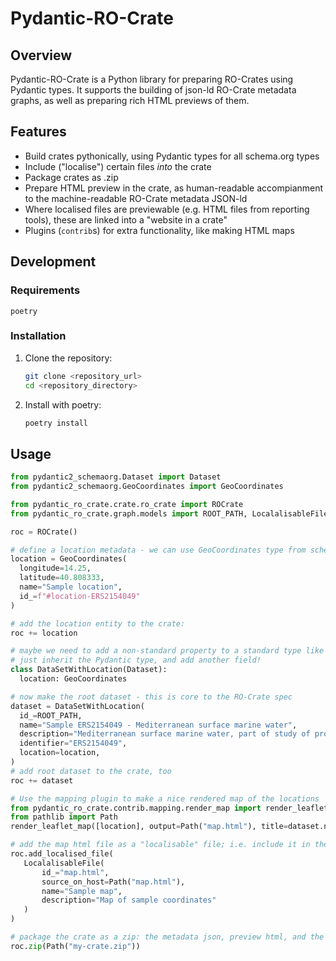 # Pydantic-RO-Crate

## Overview

Pydantic-RO-Crate is a Python library for preparing RO-Crates using Pydantic types.
It supports the building of json-ld RO-Crate metadata graphs, as well as preparing rich HTML previews of them.

## Features
- Build crates pythonically, using Pydantic types for all schema.org types
- Include ("localise") certain files _into_ the crate
- Package crates as .zip
- Prepare HTML preview in the crate, as human-readable accompianment to the machine-readable RO-Crate metadata JSON-ld
- Where localised files are previewable (e.g. HTML files from reporting tools), these are linked into a "website in a crate"
- Plugins (`contrib`s) for extra functionality, like making HTML maps

## Development

### Requirements
`poetry`

### Installation

1. Clone the repository:
    ```sh
    git clone <repository_url>
    cd <repository_directory>
    ```

2. Install with poetry:
    ```sh
    poetry install
    ```

## Usage

```python
from pydantic2_schemaorg.Dataset import Dataset
from pydantic2_schemaorg.GeoCoordinates import GeoCoordinates

from pydantic_ro_crate.crate.ro_crate import ROCrate
from pydantic_ro_crate.graph.models import ROOT_PATH, LocalalisableFile

roc = ROCrate()

# define a location metadata - we can use GeoCoordinates type from schema.prg
location = GeoCoordinates(
  longitude=14.25,
  latitude=40.808333,
  name="Sample location",
  id_=f"#location-ERS2154049"
)

# add the location entity to the crate:
roc += location

# maybe we need to add a non-standard property to a standard type like the root Dataset
# just inherit the Pydantic type, and add another field!
class DataSetWithLocation(Dataset):
  location: GeoCoordinates

# now make the root dataset - this is core to the RO-Crate spec
dataset = DataSetWithLocation(
  id_=ROOT_PATH,
  name="Sample ERS2154049 - Mediterranean surface marine water",
  description="Mediterranean surface marine water, part of study of protist temporal diversity",
  identifier="ERS2154049",
  location=location,
)
# add root dataset to the crate, too
roc += dataset

# Use the mapping plugin to make a nice rendered map of the locations
from pydantic_ro_crate.contrib.mapping.render_map import render_leaflet_map
from pathlib import Path
render_leaflet_map([location], output=Path("map.html"), title=dataset.name)

# add the map html file as a "localisable" file; i.e. include it in the packaged crate AND the crate metadata graph
roc.add_localised_file(
   LocalalisableFile(
       id_="map.html",
       source_on_host=Path("map.html"),
       name="Sample map",
       description="Map of sample coordinates"
   )
)

# package the crate as a zip: the metadata json, preview html, and the included map html
roc.zip(Path("my-crate.zip"))
```
